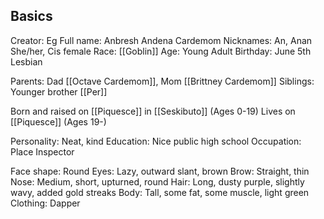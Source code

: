 ## Basics

Creator: Eg
Full name: Anbresh Andena Cardemom
Nicknames: An, Anan
She/her, Cis female
Race: [[Goblin]]
Age: Young Adult
Birthday: June 5th
Lesbian

Parents: Dad [[Octave Cardemom]], Mom [[Brittney Cardemom]]
Siblings: Younger brother [[Per]]

Born and raised on [[Piquesce]] in [[Seskibuto]] (Ages 0-19)
Lives on [[Piquesce]] (Ages 19-)

Personality: Neat, kind
Education: Nice public high school
Occupation: Place Inspector

Face shape: Round
Eyes: Lazy, outward slant, brown
Brow: Straight, thin
Nose: Medium, short, upturned, round
Hair: Long, dusty purple, slightly wavy, added gold streaks
Body: Tall, some fat, some muscle, light green
Clothing: Dapper
